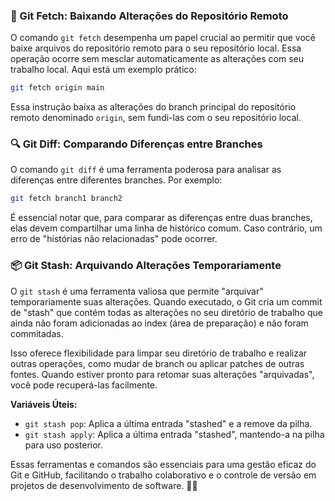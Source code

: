 ### 🔄 Git Fetch: Baixando Alterações do Repositório Remoto

O comando `git fetch` desempenha um papel crucial ao permitir que você baixe arquivos do repositório remoto para o seu repositório local. Essa operação ocorre sem mesclar automaticamente as alterações com seu trabalho local. Aqui está um exemplo prático:

```bash
git fetch origin main
```

Essa instrução baixa as alterações do branch principal do repositório remoto denominado `origin`, sem fundi-las com o seu repositório local.

### 🔍 Git Diff: Comparando Diferenças entre Branches

O comando `git diff` é uma ferramenta poderosa para analisar as diferenças entre diferentes branches. Por exemplo:

```bash
git fetch branch1 branch2
```

É essencial notar que, para comparar as diferenças entre duas branches, elas devem compartilhar uma linha de histórico comum. Caso contrário, um erro de "histórias não relacionadas" pode ocorrer.

### 📦 Git Stash: Arquivando Alterações Temporariamente

O `git stash` é uma ferramenta valiosa que permite "arquivar" temporariamente suas alterações. Quando executado, o Git cria um commit de "stash" que contém todas as alterações no seu diretório de trabalho que ainda não foram adicionadas ao index (área de preparação) e não foram commitadas.

Isso oferece flexibilidade para limpar seu diretório de trabalho e realizar outras operações, como mudar de branch ou aplicar patches de outras fontes. Quando estiver pronto para retomar suas alterações "arquivadas", você pode recuperá-las facilmente.

**Variáveis Úteis:**
- `git stash pop`: Aplica a última entrada "stashed" e a remove da pilha.
- `git stash apply`: Aplica a última entrada "stashed", mantendo-a na pilha para uso posterior.

Essas ferramentas e comandos são essenciais para uma gestão eficaz do Git e GitHub, facilitando o trabalho colaborativo e o controle de versão em projetos de desenvolvimento de software. 🚀🔧